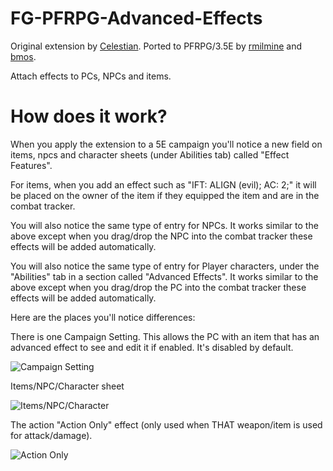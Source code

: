 # FG-PFRPG-Advanced-Effects
Original extension by [Celestian](https://www.fantasygrounds.com/forums/member.php?54726-celestian). Ported to PFRPG/3.5E by [rmilmine](https://www.fantasygrounds.com/forums/member.php?215591-rmilmine) and [bmos](https://www.fantasygrounds.com/forums/member.php?194283-bmos).

Attach effects to PCs, NPCs and items.

# How does it work?
When you apply the extension to a 5E campaign you'll notice a new field on items, npcs and character sheets (under Abilities tab) called "Effect Features".

For items, when you add an effect such as "IFT: ALIGN (evil); AC: 2;" it will be placed on the owner of the item if they equipped the item and are in the combat tracker.

You will also notice the same type of entry for NPCs. It works similar to the above except when you drag/drop the NPC into the combat tracker these effects will be added automatically.

You will also notice the same type of entry for Player characters, under the "Abilities" tab in a section called "Advanced Effects". It works similar to the above except when you drag/drop the PC into the combat tracker these effects will be added automatically.

Here are the places you'll notice differences:

There is one Campaign Setting. This allows the PC with an item that has an advanced effect to see and edit it if enabled. It's disabled by default.

![Campaign Setting](https://i.imgur.com/NQpeOQo.png)

Items/NPC/Character sheet

![Items/NPC/Character](https://i.imgur.com/YJSiz0X.png)

The action "Action Only" effect (only used when THAT weapon/item is used for attack/damage).

![Action Only](https://i.imgur.com/QzwZaqx.png)
